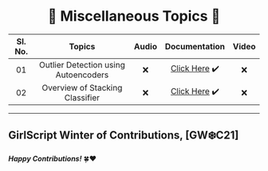 <div align = 'center'>
<h1> 🔴 Miscellaneous Topics 🔴 </h1>
  </div>

| Sl. No. | Topics | Audio | Documentation | Video |
|:-:|:-:|:-:|:-:|:-:|
| 01 | Outlier Detection using Autoencoders | ❌ | [Click Here](https://github.com/girlscript/winter-of-contributing/blob/Machine_Learning/Machine_Learning/Miscellaneous/Outlier_Detection_using_Autoencoders_(D).ipynb) ✔️ | ❌ |
| 02 | Overview of Stacking Classifier | ❌ | [Click Here](https://github.com/girlscript/winter-of-contributing/blob/Machine_Learning/Machine_Learning/Miscellaneous/Overview_of_Stacking_Classifier.ipynb) ✔️ | ❌ |


----------------------------------------------------------------

## GirlScript Winter of Contributions, [GW:snowflake:C21]
**_Happy Contributions!_** 🍀:heart:
